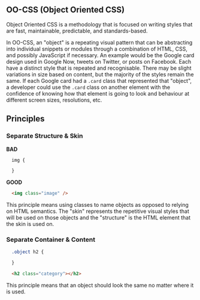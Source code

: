 ## OO-CSS (Object Oriented CSS)

Object Oriented CSS is a methodology that is focused on writing styles that are
fast, maintainable, predictable, and standards-based.

In OO-CSS, an "object" is a repeating visual pattern that can be abstracting
into individual snippets or modules through a combination of HTML, CSS, and
possibly JavaScript if necessary. An example would be the Google card design
used in Google Now, tweets on Twitter, or posts on Facebook. Each have a distinct
style that is repeated and recognisable. There may be slight variations in size
based on content, but the majority of the styles remain the same. If each Google
card had a `.card` class that represented that "object", a developer could use
the `.card` class on another element with the confidence of knowing how that
element is going to look and behaviour at different screen sizes, resolutions, etc.

## Principles

### Separate Structure & Skin

**BAD**
```css
  img {

  }
```

**GOOD**
```html
  <img class="image" />
```

This principle means using classes to name objects as opposed to relying on HTML
semantics. The "skin" represents the repetitive visual styles that will be used
on those objects and the "structure" is the HTML element that the skin is used
on.

### Separate Container & Content

```css
  .object h2 {

  }
```

```html
  <h2 class="category"></h2>
```

This principle means that an object should look the same no matter where it is used.
